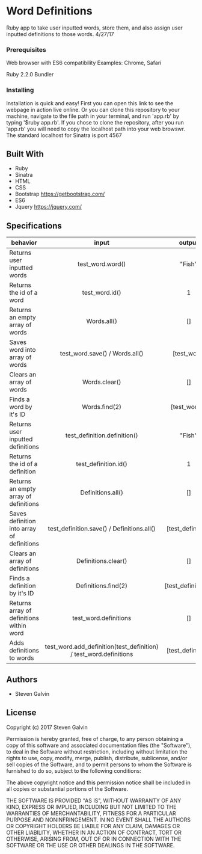 # Word Definitions

Ruby app to take user inputted words, store them, and also assign user inputted definitions to those words. 4/27/17

### Prerequisites

Web browser with ES6 compatibility
Examples: Chrome, Safari

Ruby 2.2.0
Bundler

### Installing

Installation is quick and easy! First you can open this link <!--HEROKU LINK HERE--> to see the webpage in action live online. Or you can clone this repository to your machine, navigate to the file path in your terminal, and run 'app.rb' by typing '$ruby app.rb'. If you chose to clone the repository, after you run 'app.rb' you will need to copy the localhost path into your web browswr. The standard localhost for Sinatra is port 4567

## Built With

* Ruby
* Sinatra
* HTML
* CSS
* Bootstrap https://getbootstrap.com/
* ES6
* Jquery https://jquery.com/

## Specifications

| behavior |  input   |  output  |
|----------|:--------:|:--------:|
|Returns user inputted words|test_word.word()|"Fish"|
|Returns the id of a word|test_word.id()|1|
|Returns an empty array of words|Words.all()|[]|
|Saves word into array of words|test_word.save() / Words.all()|[test_word]|
|Clears an array of words|Words.clear()|[]|
|Finds a word by it's ID|Words.find(2)|[test_word2]|
|Returns user inputted definitions|test_definition.definition()|"Fish"|
|Returns the id of a definition|test_definition.id()|1|
|Returns an empty array of definitions|Definitions.all()|[]|
|Saves definition into array of definitions|test_definition.save() / Definitions.all()|[test_definition]|
|Clears an array of definitions|Definitions.clear()|[]|
|Finds a definition by it's ID|Definitions.find(2)|[test_definition2]|
|Returns array of definitions within word|test_word.definitions|[]|
|Adds definitions to words|test_word.add_definition(test_definition) / test_word.definitions|[test_definition]|

## Authors

* Steven Galvin

## License

Copyright (c) 2017 Steven Galvin

Permission is hereby granted, free of charge, to any person obtaining a copy
of this software and associated documentation files (the "Software"), to deal
in the Software without restriction, including without limitation the rights
to use, copy, modify, merge, publish, distribute, sublicense, and/or sell
copies of the Software, and to permit persons to whom the Software is
furnished to do so, subject to the following conditions:

The above copyright notice and this permission notice shall be included in all
copies or substantial portions of the Software.

THE SOFTWARE IS PROVIDED "AS IS", WITHOUT WARRANTY OF ANY KIND, EXPRESS OR
IMPLIED, INCLUDING BUT NOT LIMITED TO THE WARRANTIES OF MERCHANTABILITY,
FITNESS FOR A PARTICULAR PURPOSE AND NONINFRINGEMENT. IN NO EVENT SHALL THE
AUTHORS OR COPYRIGHT HOLDERS BE LIABLE FOR ANY CLAIM, DAMAGES OR OTHER
LIABILITY, WHETHER IN AN ACTION OF CONTRACT, TORT OR OTHERWISE, ARISING FROM,
OUT OF OR IN CONNECTION WITH THE SOFTWARE OR THE USE OR OTHER DEALINGS IN THE
SOFTWARE.
